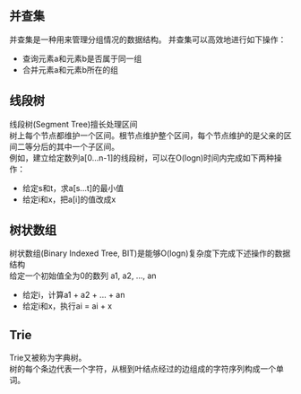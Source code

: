 ## 并查集
并查集是一种用来管理分组情况的数据结构。
并查集可以高效地进行如下操作：
- 查询元素a和元素b是否属于同一组
- 合并元素a和元素b所在的组

## 线段树
线段树(Segment Tree)擅长处理区间  
树上每个节点都维护一个区间。根节点维护整个区间，每个节点维护的是父亲的区间二等分后的其中一个子区间。  
例如，建立给定数列a[0...n-1]的线段树，可以在O(logn)时间内完成如下两种操作：
- 给定s和t，求a[s...t]的最小值
- 给定i和x，把a[i]的值改成x

## 树状数组
树状数组(Binary Indexed Tree, BIT)是能够O(logn)复杂度下完成下述操作的数据结构  
给定一个初始值全为0的数列 a1, a2, ..., an
- 给定i，计算a1 + a2 + ... + an
- 给定i和x，执行ai = ai + x

## Trie
Trie又被称为字典树。  
树的每个条边代表一个字符，从根到叶结点经过的边组成的字符序列构成一个单词。
